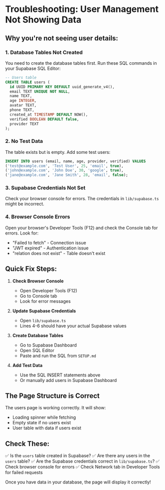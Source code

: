 # Troubleshooting: User Management Not Showing Data

## Why you're not seeing user details:

### 1. **Database Tables Not Created**
You need to create the database tables first. Run these SQL commands in your Supabase SQL Editor:

```sql
-- Users table
CREATE TABLE users (
  id UUID PRIMARY KEY DEFAULT uuid_generate_v4(),
  email TEXT UNIQUE NOT NULL,
  name TEXT,
  age INTEGER,
  avatar TEXT,
  phone TEXT,
  created_at TIMESTAMP DEFAULT NOW(),
  verified BOOLEAN DEFAULT false,
  provider TEXT
);
```

### 2. **No Test Data**
The table exists but is empty. Add some test users:

```sql
INSERT INTO users (email, name, age, provider, verified) VALUES
('test@example.com', 'Test User', 25, 'email', true),
('john@example.com', 'John Doe', 30, 'google', true),
('jane@example.com', 'Jane Smith', 28, 'email', false);
```

### 3. **Supabase Credentials Not Set**
Check your browser console for errors. The credentials in `lib/supabase.ts` might be incorrect.

### 4. **Browser Console Errors**
Open your browser's Developer Tools (F12) and check the Console tab for errors. Look for:
- "Failed to fetch" - Connection issue
- "JWT expired" - Authentication issue
- "relation does not exist" - Table doesn't exist

## Quick Fix Steps:

1. **Check Browser Console**
   - Open Developer Tools (F12)
   - Go to Console tab
   - Look for error messages

2. **Update Supabase Credentials**
   - Open `lib/supabase.ts`
   - Lines 4-6 should have your actual Supabase values

3. **Create Database Tables**
   - Go to Supabase Dashboard
   - Open SQL Editor
   - Paste and run the SQL from `SETUP.md`

4. **Add Test Data**
   - Use the SQL INSERT statements above
   - Or manually add users in Supabase Dashboard

## The Page Structure is Correct

The users page is working correctly. It will show:
- Loading spinner while fetching
- Empty state if no users exist
- User table with data if users exist

## Check These:

✅ Is the `users` table created in Supabase?
✅ Are there any users in the `users` table?
✅ Are the Supabase credentials correct in `lib/supabase.ts`?
✅ Check browser console for errors
✅ Check Network tab in Developer Tools for failed requests

Once you have data in your database, the page will display it correctly!
